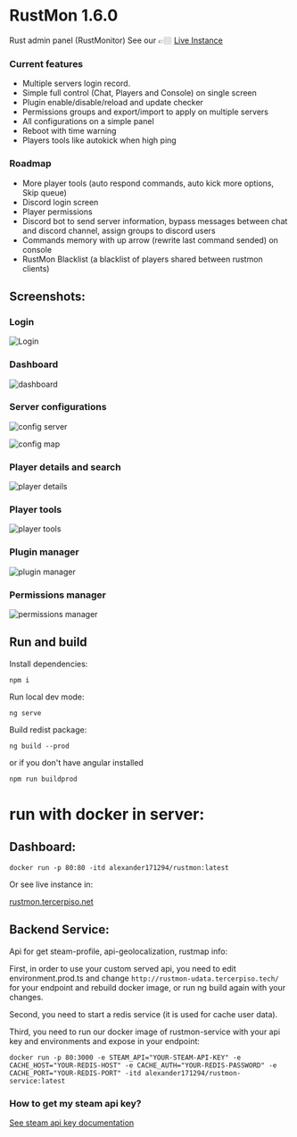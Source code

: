 # RustMon 1.6.0

Rust admin panel (RustMonitor) See our 👉🏼 [Live Instance](https://rustmon.tercerpiso.net)

### Current features

- Multiple servers login record.
- Simple full control (Chat, Players and Console) on single screen
- Plugin enable/disable/reload and update checker
- Permissions groups and export/import to apply on multiple servers
- All configurations on a simple panel
- Reboot with time warning
- Players tools like autokick when high ping

### Roadmap

- More player tools (auto respond commands, auto kick more options, Skip queue)
- Discord login screen
- Player permissions
- Discord bot to send server information, bypass messages between chat and discord channel, assign groups to discord users
- Commands memory with up arrow (rewrite last command sended) on console
- RustMon Blacklist (a blacklist of players shared between rustmon clients)

## Screenshots:

### Login

![Login](https://i.imgur.com/C6AolI6.png)

### Dashboard

![dashboard](https://i.imgur.com/d0u2uOa.png)

### Server configurations

![config server](https://i.imgur.com/4eBmGje.png)

![config map](https://i.imgur.com/sH392gF.png)

### Player details and search

![player details](https://i.imgur.com/8oUQXug.png)

### Player tools

![player tools](https://i.imgur.com/nptYGlO.png)

### Plugin manager

![plugin manager](https://i.imgur.com/8qNMET3.png)

### Permissions manager
![permissions manager](https://i.imgur.com/bo3G41h.png)

## Run and build

Install dependencies:

`npm i`

Run local dev mode:

`ng serve`

Build redist package:

`ng build --prod`

or if you don't have angular installed

`npm run buildprod`

# run with docker in server:

## Dashboard:

```
docker run -p 80:80 -itd alexander171294/rustmon:latest
```

Or see live instance in:

[rustmon.tercerpiso.net](https://rustmon.tercerpiso.net)

## Backend Service:

Api for get steam-profile, api-geolocalization, rustmap info:

First, in order to use your custom served api, you need to edit environment.prod.ts and change `http://rustmon-udata.tercerpiso.tech/` for your endpoint and rebuild docker image, or run ng build again with your changes.

Second, you need to start a redis service (it is used for cache user data).

Third, you need to run our docker image of rustmon-service with your api key and environments and expose in your endpoint:

```
docker run -p 80:3000 -e STEAM_API="YOUR-STEAM-API-KEY" -e CACHE_HOST="YOUR-REDIS-HOST" -e CACHE_AUTH="YOUR-REDIS-PASSWORD" -e CACHE_PORT="YOUR-REDIS-PORT" -itd alexander171294/rustmon-service:latest
```

### How to get my steam api key?

[See steam api key documentation](https://steamcommunity.com/dev/apikey)
